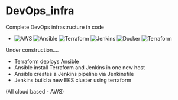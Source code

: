 # DevOps_infra
Complete DevOps infrastructure in code

- ![AWS](https://img.shields.io/badge/-AWS-232F3E?&logo=amazon%20aws&logoColor=FFFFFF) ![Ansible](https://img.shields.io/badge/-Ansible-EE0000?&logo=ansible&logoColor=FFFFFF) ![Terraform](https://img.shields.io/badge/-Terraform-623CE4?&logo=terraform&logoColor=FFFFF) ![Jenkins](https://img.shields.io/badge/-Jenkins-D24939?&logo=Jenkins&logoColor=FFFFFF) ![Docker](https://img.shields.io/badge/-Docker-2496ED?&logo=docker&logoColor=FFFFFF) ![Terraform](https://img.shields.io/badge/-Terraform-623CE4?&logo=terraform&logoColor=FFFFF)

Under construction....

- Terraform deploys Ansible
- Ansible install Terraform and Jenkins in one new host
- Ansible creates a Jenkins pipeline via Jenkinsfile
- Jenkins build a new EKS cluster using terraform

(All cloud based - AWS)
